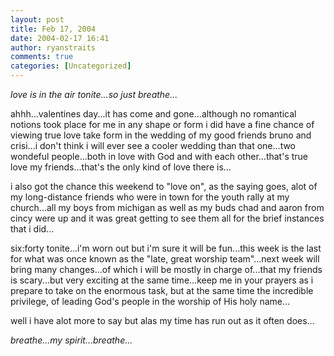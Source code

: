 ```yaml
---
layout: post
title: Feb 17, 2004
date: 2004-02-17 16:41
author: ryanstraits
comments: true
categories: [Uncategorized]
---
```

<em>love is in the air tonite...so just breathe...</em>

ahhh...valentines day...it has come and gone...although no romantical notions took place for me in any shape or form i did have a fine chance of viewing true love take form in the wedding of my good friends bruno and crisi...i don't think i will ever see a cooler wedding than that one...two wondeful people...both in love with God and with each other...that's true love my friends...that's the only kind of love there is...

i also got the chance this weekend to "love on", as the saying goes, alot of my long-distance friends who were in town for the youth rally at my church...all my boys from michigan as well as my buds chad and aaron from cincy were up and it was great getting to see them all for the brief instances that i did...

six:forty tonite...i'm worn out but i'm sure it will be fun...this week is the last for what was once known as the "late, great worship team"...next week will bring many changes...of which i will be mostly in charge of...that my friends is scary...but very exciting at the same time...keep me in your prayers as i prepare to take on the enormous task, but at the same time the incredible privilege, of leading God's people in the worship of His holy name...

well i have alot more to say but alas my time has run out as it often does...

<em>breathe...my spirit...breathe...</em>
